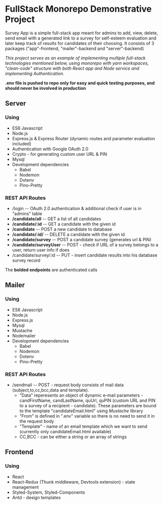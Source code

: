 # FullStack Monorepo Demonstrative Project

Survey App is a simple full-stack app meant for admins to add, view, delete, send email with a generated link to a survey for self-esteem evaluation and later keep track of results for candidates of their choosing. It consists of 3 packages ("app"-frontend, "mailer"-backend and "server"-backend)

*This project serves as an example of implementing multiple full-stack technologies mentioned below, using monorepo with yarn workspaces, "clean-code" structure with both React app and Node service and implementing Authentication.*

**.env file is pushed to repo only for easy and quick testing purposes, and should never be involved in production**



## Server

### Using
* ES6 Javascript
* Node.js
* Express.js & Express Router (dynamic routes and parameter evaluation included)
* Authentication with Google OAuth 2.0
* Crypto - for generating custom user  URL & PIN
* Mysql
* Development dependencies
  * Babel
  * Nodemon
  * Dotenv
  * Pino-Pretty

### REST API Routes
* /login -- OAuth 2.0 authentication & additional check if user is in "admins" table
* **/candidate/all** -- GET a list of all candidates
* **/candidate/:id** -- GET a candidate with the given id
* **/candidate** --     POST a new candidate to database
* **/candidate/:id/** -- DELETE a candidate with the given id
* **/candidate/survey** -- POST a candidate survey (generates url & PIN)
* **/candidate/surveyUser** -- POST - check if URL of a survey belongs to a user, return user info if does
* /candidate/survey/:id -- PUT - insert candidate results into his database survey record

The **bolded endpoints** are authenticated calls

## Mailer
### Using
* ES6 Javascript
* Node.js
* Express.js
* Mysql
* Mustache
* Nodemailer
* Development dependencies
  * Babel
  * Nodemon
  * Dotenv
  * Pino-Pretty


### REST API Routes
* /sendmail -- POST - request body consists of mail data (subject,to,cc,bcc,data and template). 
  * "Data" reperesents an object of dynamic e-mail parameters  - candFirstName, candLastName, quUrl, quPIN (custom URL and PIN to a survey of a recipient - candidate). These parameters are bound to the template "candidateEmail.html" using *Mustache* library
  * "From" is defined in ".env" variable so there is no need to send it in the request body
  * "Template" - name of an email template which we want to send (currently only candidateEmail.html available)
  * CC,BCC - can be either a string or an array of strings 


## Frontend
### Using
* React
* React-Redux (Thunk middleware, Devtools extension) - state management
* Styled-System, Styled-Components 
* Antd - design templates


